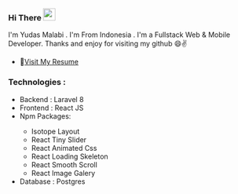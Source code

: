 ### Hi There <img src="https://media.giphy.com/media/hvRJCLFzcasrR4ia7z/giphy.gif" width="25px"> 
I'm Yudas Malabi . I'm From Indonesia . I'm a Fullstack Web & Mobile Developer. Thanks and enjoy for visiting my github 😄✌️

- 📝[Visit My Resume](https://yudas1337.github.io/)

### Technologies :
<ul>
<li>Backend  : Laravel 8</li>
<li>Frontend : React JS</li>
<li>Npm Packages:</li>
<ul>
<li>Isotope Layout</li>
<li>React Tiny Slider</li>
<li>React Animated Css</li>
<li>React Loading Skeleton</li>
<li>React Smooth Scroll</li>
<li>React Image Galery</li>
  
</ul>
<li>Database : Postgres</li>
</ul>
